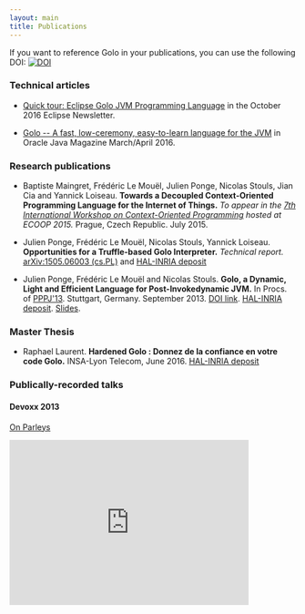 ```yaml
---
layout: main
title: Publications
---
```


If you want to reference Golo in your publications, you can use the following DOI:
[![DOI](https://zenodo.org/badge/doi/10.5281/zenodo.16110.svg)](http://dx.doi.org/10.5281/zenodo.16110)

### Technical articles

* [Quick tour: Eclipse Golo JVM Programming Language](https://www.eclipse.org/community/eclipse_newsletter/2016/october/article2.php) in the October 2016 Eclipse Newsletter.

* [Golo -- A fast, low-ceremony, easy-to-learn language for the JVM](http://www.javamagazine.mozaicreader.com/MarApr2016#&pageSet=54&page=0&contentItem=0) in Oracle Java Magazine March/April 2016.

### Research publications

* Baptiste Maingret, Frédéric Le Mouël, Julien Ponge, Nicolas Stouls, Jian Cia and Yannick Loiseau. **Towards a Decoupled Context-Oriented Programming Language for the Internet of Things.** _To appear in the [7th International Workshop on Context-Oriented Programming](http://2015.ecoop.org/track/COP-2015-papers) hosted at ECOOP 2015._ Prague, Czech Republic. July 2015.

* Julien Ponge, Frédéric Le Mouël, Nicolas Stouls, Yannick Loiseau. **Opportunities for a Truffle-based Golo Interpreter.** _Technical report._ [arXiv:1505.06003 (cs.PL)](http://arxiv.org/abs/1505.06003) and [HAL-INRIA deposit](https://hal.inria.fr/hal-01151626)

* Julien Ponge, Frédéric Le Mouël and Nicolas Stouls. **Golo, a Dynamic, Light and Efficient Language for Post-Invokedynamic JVM.** In Procs. of [PPPJ'13](http://pppj2013.dhbw.de/conference-pppj2013.html). Stuttgart, Germany. September 2013. [DOI link](http://dx.doi.org/10.1145/2500828.2500844). [HAL-INRIA deposit](http://hal.inria.fr/hal-00848514). [Slides](https://speakerdeck.com/jponge/golo-a-dynamic-light-and-efficient-language-for-post-invokedynamic-jvm).

### Master Thesis

* Raphael Laurent. **Hardened Golo : Donnez de la confiance en votre code Golo.** INSA-Lyon Telecom, June 2016. [HAL-INRIA deposit](https://hal.inria.fr/hal-01354836/)

### Publically-recorded talks

#### Devoxx 2013

[On Parleys](https://parleys.com/play/529c6e3fe4b0e619540cc3c6/chapter0/about)

<iframe type="text/html" width="420" height="290" mozallowfullscreen="true" webkitallowfullscreen="true" src="http://parleys.com/share.html#play/529c6e3fe4b0e619540cc3c6" frameborder="0">&lt;br /&gt;</iframe>
